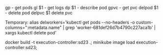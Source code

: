gp - get pods
gl $1 - get logs
dp $1 - describe pod
gpvc - get pvc
delpod $1 - delete pod
delpvc $1 delete pvc


Temporary:
alias delworkers='kubectl get pods --no-headers -o custom-columns=":metadata.name" | grep 'worker-681def26d7b4790c227aca1b' | xargs kubectl delete pod'

docker build -t execution-controller:sd23 .; minikube image load execution-controller:sd23;